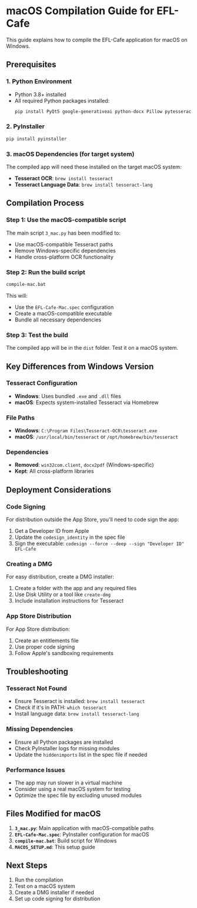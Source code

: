 # macOS Compilation Guide for EFL-Cafe

This guide explains how to compile the EFL-Cafe application for macOS on Windows.

## Prerequisites

### 1. Python Environment
- Python 3.8+ installed
- All required Python packages installed:
  ```bash
  pip install PyQt5 google-generativeai python-docx Pillow pytesseract PyMuPDF reportlab
  ```

### 2. PyInstaller
```bash
pip install pyinstaller
```

### 3. macOS Dependencies (for target system)
The compiled app will need these installed on the target macOS system:
- **Tesseract OCR**: `brew install tesseract`
- **Tesseract Language Data**: `brew install tesseract-lang`

## Compilation Process

### Step 1: Use the macOS-compatible script
The main script `3_mac.py` has been modified to:
- Use macOS-compatible Tesseract paths
- Remove Windows-specific dependencies
- Handle cross-platform OCR functionality

### Step 2: Run the build script
```bash
compile-mac.bat
```

This will:
- Use the `EFL-Cafe-Mac.spec` configuration
- Create a macOS-compatible executable
- Bundle all necessary dependencies

### Step 3: Test the build
The compiled app will be in the `dist` folder. Test it on a macOS system.

## Key Differences from Windows Version

### Tesseract Configuration
- **Windows**: Uses bundled `.exe` and `.dll` files
- **macOS**: Expects system-installed Tesseract via Homebrew

### File Paths
- **Windows**: `C:\Program Files\Tesseract-OCR\tesseract.exe`
- **macOS**: `/usr/local/bin/tesseract` or `/opt/homebrew/bin/tesseract`

### Dependencies
- **Removed**: `win32com.client`, `docx2pdf` (Windows-specific)
- **Kept**: All cross-platform libraries

## Deployment Considerations

### Code Signing
For distribution outside the App Store, you'll need to code sign the app:
1. Get a Developer ID from Apple
2. Update the `codesign_identity` in the spec file
3. Sign the executable: `codesign --force --deep --sign "Developer ID" EFL-Cafe`

### Creating a DMG
For easy distribution, create a DMG installer:
1. Create a folder with the app and any required files
2. Use Disk Utility or a tool like `create-dmg`
3. Include installation instructions for Tesseract

### App Store Distribution
For App Store distribution:
1. Create an entitlements file
2. Use proper code signing
3. Follow Apple's sandboxing requirements

## Troubleshooting

### Tesseract Not Found
- Ensure Tesseract is installed: `brew install tesseract`
- Check if it's in PATH: `which tesseract`
- Install language data: `brew install tesseract-lang`

### Missing Dependencies
- Ensure all Python packages are installed
- Check PyInstaller logs for missing modules
- Update the `hiddenimports` list in the spec file if needed

### Performance Issues
- The app may run slower in a virtual machine
- Consider using a real macOS system for testing
- Optimize the spec file by excluding unused modules

## Files Modified for macOS

1. **`3_mac.py`**: Main application with macOS-compatible paths
2. **`EFL-Cafe-Mac.spec`**: PyInstaller configuration for macOS
3. **`compile-mac.bat`**: Build script for Windows
4. **`MACOS_SETUP.md`**: This setup guide

## Next Steps

1. Run the compilation
2. Test on a macOS system
3. Create a DMG installer if needed
4. Set up code signing for distribution
